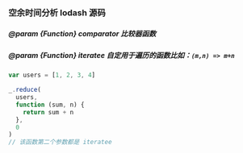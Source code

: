 ### 空余时间分析 lodash 源码

##### @param {Function} comparator 比较器函数

##### @param {Function} iteratee 自定用于遍历的函数比如：`(m,n) => m+n`

```js
var users = [1, 2, 3, 4]

_.reduce(
  users,
  function (sum, n) {
    return sum + n
  },
  0
)
// 该函数第二个参数都是 iteratee
```
